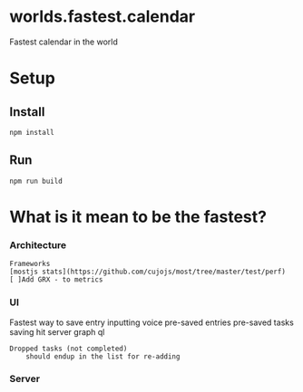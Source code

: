 # worlds.fastest.calendar
Fastest calendar in the world 


# Setup

## Install 
```
npm install 

```

## Run 
```
npm run build
```




# What is it mean to be the fastest?
### Architecture
    Frameworks 
    [mostjs stats](https://github.com/cujojs/most/tree/master/test/perf)
    [ ]Add GRX - to metrics

### UI
Fastest way to save entry 
		inputting 
			voice 
			pre-saved entries 
			pre-saved tasks 
		saving 
			hit server 
			graph ql 

	Dropped tasks (not completed)
		should endup in the list for re-adding 


### Server

